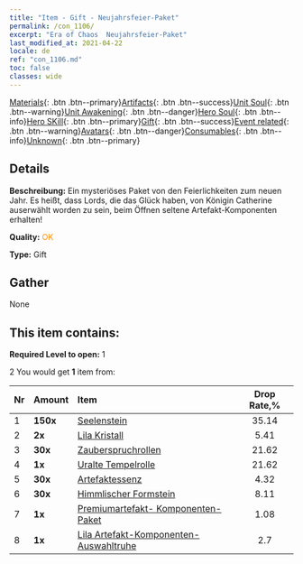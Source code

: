 ```yaml
---
title: "Item - Gift - Neujahrsfeier-Paket"
permalink: /con_1106/
excerpt: "Era of Chaos  Neujahrsfeier-Paket"
last_modified_at: 2021-04-22
locale: de
ref: "con_1106.md"
toc: false
classes: wide
---
```

 [Materials](/ItemsDE/){: .btn .btn--primary}[Artifacts](/ItemsDE/Artifacts/){: .btn .btn--success}[Unit Soul](/ItemsDE/UnitSoul/){: .btn .btn--warning}[Unit Awakening](/ItemsDE/UnitAwakening/){: .btn .btn--danger}[Hero Soul](/ItemsDE/HeroSoul/){: .btn .btn--info}[Hero SKill](/ItemsDE/HeroSkill/){: .btn .btn--primary}[Gift](/ItemsDE/Gift/){: .btn .btn--success}[Event related](/ItemsDE/Events/){: .btn .btn--warning}[Avatars](/ItemsDE/Avatars/){: .btn .btn--danger}[Consumables](/ItemsDE/Consumables/){: .btn .btn--info}[Unknown](/ItemsDE/Unknown/){: .btn .btn--primary}

## Details
 **Beschreibung:** Ein mysteriöses Paket von den Feierlichkeiten zum neuen Jahr. Es heißt, dass Lords, die das Glück haben, von Königin Catherine auserwählt worden zu sein, beim Öffnen seltene Artefakt-Komponenten erhalten!

 **Quality:** <span style="color: #FF8C00">OK</span>

 **Type:** Gift

## Gather

  None

## This item contains:

 **Required Level to open:** 1

 2 You would get **1** item  from:

  | Nr | Amount |     Item    | Drop Rate,% |
  |:---|:-------|:------------|:---------:|
  | 1 |  **150x** | [Seelenstein ](/de/Items/con_923/) | 35.14 | 
  | 2 |  **2x** | [Lila Kristall](/de/Items/con_720/) | 5.41 | 
  | 3 |  **30x** | [Zauberspruchrollen](/de/Items/con_694/) | 21.62 | 
  | 4 |  **1x** | [Uralte Tempelrolle](/de/Items/con_697/) | 21.62 | 
  | 5 |  **30x** | [Artefaktessenz](/de/Items/con_905/) | 4.32 | 
  | 6 |  **30x** | [Himmlischer Formstein](/de/Items/art_188/) | 8.11 | 
  | 7 |  **1x** | [Premiumartefakt- Komponenten-Paket](/de/Items/con_1507/) | 1.08 | 
  | 8 |  **1x** | [Lila Artefakt-Komponenten-Auswahltruhe](/de/Items/con_1612/) | 2.7 | 
